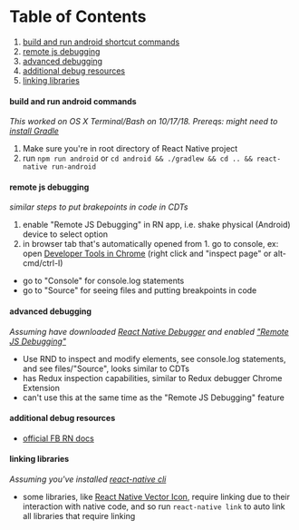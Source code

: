 # Table of Contents
1. [build and run android shortcut commands](#build-and-run-android-shortcut-commands)
2. [remote js debugging](#remote-js-debugging)
3. [advanced debugging](#advanced-debugging)
4. [additional debug resources](#additional-debug-resources)
5. [linking libraries](#linking-libraries)

#### build and run android commands
*This worked on OS X Terminal/Bash on 10/17/18. Prereqs: might need to [install Gradle](https://docs.gradle.org/current/userguide/installation.html)*
1. Make sure you're in root directory of React Native project
2. run ```npm run android``` or ```cd android && ./gradlew && cd .. && react-native run-android```

#### remote js debugging
*similar steps to put brakepoints in code in CDTs*
1. enable "Remote JS Debugging" in RN app, i.e. shake physical (Android) device to select option
2. in browser tab that's automatically opened from 1. go to console, ex: open [Developer Tools in Chrome](https://developers.google.com/web/tools/chrome-devtools/#get-started) (right click and "inspect page" or alt-cmd/ctrl-I)
 * go to "Console" for console.log statements
 * go to "Source" for seeing files and putting breakpoints in code

#### advanced debugging
*Assuming have downloaded [React Native Debugger](https://github.com/jhen0409/react-native-debugger) and enabled ["Remote JS Debugging"](#remote-js-debugging)*
* Use RND to inspect and modify elements, see console.log statements, and see files/"Source", looks similar to CDTs
* has Redux inspection capabilities, similar to Redux debugger Chrome Extension
* can't use this at the same time as the "Remote JS Debugging" feature

#### additional debug resources
* [official FB RN docs](https://facebook.github.io/react-native/docs/debugging)

#### linking libraries
*Assuming you've installed [react-native cli](https://github.com/facebook/react-native#readme)*
* some libraries, like [React Native Vector Icon](https://github.com/oblador/react-native-vector-icons), require linking due to their interaction with native code, and so run ```react-native link``` to auto link all libraries that require linking
